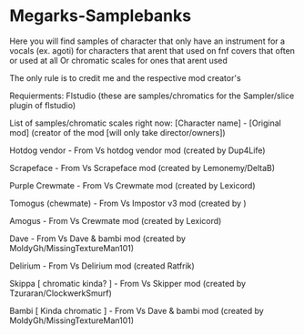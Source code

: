 # Megarks-Samplebanks

Here you will find samples of character that only have an instrument for a vocals (ex. agoti) for characters that arent that used on fnf covers that often or used at all
Or chromatic scales for ones that arent used

The only rule is to credit me and the respective mod creator's

Requierments:
Flstudio (these are samples/chromatics for the Sampler/slice plugin of flstudio)

List of samples/chromatic scales right now:
[Character name] - [Original mod] (creator of the mod [will only take director/owners])

Hotdog vendor - From Vs hotdog vendor mod (created by Dup4Life)

Scrapeface - From Vs Scrapeface mod (created by Lemonemy/DeltaB)

Purple Crewmate - From Vs Crewmate mod (created by Lexicord)

Tomogus (chewmate) - From Vs Impostor v3 mod (created by )

Amogus - From Vs Crewmate mod (created by Lexicord)

Dave - From Vs Dave & bambi mod (created by MoldyGh/MissingTextureMan101)

Delirium - From Vs Delirium mod (created Ratfrik)

Skippa [ chromatic kinda? ] - From Vs Skipper mod (created by Tzuraran/ClockwerkSmurf)

Bambi [ Kinda chromatic ] - From Vs Dave & bambi mod (created by MoldyGh/MissingTextureMan101)
